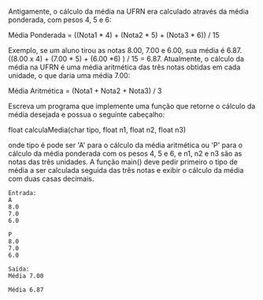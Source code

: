 Antigamente, o cálculo da média na UFRN era calculado através da média ponderada, com pesos 4, 5 e 6: 

Média Ponderada = ((Nota1 * 4) + (Nota2 * 5) + (Nota3 * 6)) / 15

Exemplo, se um aluno tirou as notas 8.00, 7.00 e 6.00, sua média é 6.87.((8.00 x 4) + (7.00 * 5) + (6.00 *6) ) / 15 = 6.87.  Atualmente, o cálculo da média na UFRN é uma média aritmética das três notas obtidas em cada unidade, o que daria uma média 7.00:

​Média Aritmética = (Nota1 + Nota2 + Nota3) / 3​

Escreva um programa que implemente uma função que retorne o cálculo da média desejada e possua o seguinte cabeçalho:

float calculaMedia(char tipo, float n1, float n2, float n3)

onde tipo é pode ser 'A' para o cálculo da média aritmética ou 'P' para o cálculo da média ponderada com os pesos 4, 5 e 6, e n1, n2 e n3 são as notas das três unidades. A função main() deve pedir primeiro o tipo de média a ser calculada seguida das três notas e exibir o cálculo da média com duas casas decimais.

```
Entrada:
A
8.0
7.0
6.0

P
8.0
7.0
6.0
```

```
Saída:
Média 7.00

Média 6.87
```